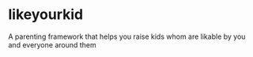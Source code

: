 # likeyourkid
A parenting framework that helps you raise kids whom are likable by you and everyone around them
